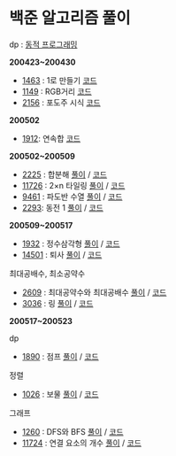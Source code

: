 # 백준 알고리즘 풀이

dp : [동적 프로그래밍](https://hu-coding.tistory.com/22)

**200423~200430**
- [1463](https://www.acmicpc.net/problem/1463) : 1로 만들기 [코드](https://github.com/nhj7911/Algorithm_java/blob/master/src/dp/bj1463.java)
- [1149](https://www.acmicpc.net/problem/1149) : RGB거리 [코드](https://github.com/nhj7911/Algorithm_java/blob/master/src/dp/bj1149.java)
- [2156](https://www.acmicpc.net/problem/2156) : 포도주 시식 [코드](https://github.com/nhj7911/Algorithm_java/blob/master/src/dp/bj2156.java)

**200502**
- [1912](https://www.acmicpc.net/problem/1912): 연속합 [코드](https://github.com/nhj7911/Algorithm_java/blob/master/src/dp/bj1912.java) 

**200502~200509**
- [2225](https://www.acmicpc.net/problem/2225) : 합분해 [풀이](https://hu-coding.tistory.com/28) / [코드](https://github.com/nhj7911/Algorithm_java/blob/master/src/dp/bj2225.java)
- [11726](https://www.acmicpc.net/problem/11726) : 2×n 타일링 [풀이](https://hu-coding.tistory.com/29) / [코드](https://github.com/nhj7911/Algorithm_java/blob/master/src/dp/bj11726.java)
- [9461](https://www.acmicpc.net/problem/9461) : 파도반 수열 [풀이](https://hu-coding.tistory.com/30) / [코드](https://github.com/nhj7911/Algorithm_java/blob/master/src/dp/bj9461.java)
- [2293](https://www.acmicpc.net/problem/2293): 동전 1 [풀이](https://hu-coding.tistory.com/31) / [코드](https://github.com/nhj7911/Algorithm_java/blob/master/src/dp/bj2293.java)

**200509~200517**
- [1932](https://www.acmicpc.net/problem/1932) : 정수삼각형 [풀이](https://hu-coding.tistory.com/32)  / [코드](https://github.com/nhj7911/Algorithm_java/blob/master/src/dp/bj1932.java)
- [14501](https://www.acmicpc.net/problem/14501) : 퇴사 [풀이](https://hu-coding.tistory.com/33) / [코드](https://github.com/nhj7911/Algorithm_java/blob/master/src/dp/bj14501.java)

최대공배수, 최소공약수
- [2609](https://www.acmicpc.net/problem/2609) : 최대공약수와 최대공배수 [풀이](https://hu-coding.tistory.com/34) / [코드](https://github.com/nhj7911/Algorithm_java/blob/master/src/lcmgcd/bj2609.java)
- [3036](https://www.acmicpc.net/problem/3036) : 링 [풀이](https://hu-coding.tistory.com/35) / [코드](https://github.com/nhj7911/Algorithm_java/blob/master/src/lcmgcd/bj3036.java)

**200517~200523**

dp
- [1890](https://www.acmicpc.net/problem/1890) : 점프 [풀이](https://hu-coding.tistory.com/36) / [코드](https://github.com/nhj7911/Algorithm_java/blob/master/src/dp/bj1890.java)

정렬
- [1026](https://www.acmicpc.net/problem/1026) : 보물 [풀이](https://hu-coding.tistory.com/37) / [코드](https://github.com/nhj7911/Algorithm_java/blob/master/src/sort/bj1026.java)

그래프
- [1260](https://www.acmicpc.net/problem/1260) : DFS와 BFS [풀이](https://hu-coding.tistory.com/38) / [코드](https://github.com/nhj7911/Algorithm_java/blob/master/src/graph/bj1260.java)
- [11724](https://www.acmicpc.net/problem/11724) : 연결 요소의 개수 [풀이](https://hu-coding.tistory.com/39) / [코드](https://github.com/nhj7911/Algorithm_java/blob/master/src/graph/bj11724.java)

